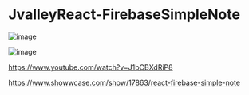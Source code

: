 # JvalleyReact-FirebaseSimpleNote

![image](https://user-images.githubusercontent.com/78794419/197338700-149cde60-32c5-4f6e-8d64-71057278cdb3.png)

![image](https://user-images.githubusercontent.com/78794419/197338732-3846c601-21e2-443d-b601-f615afa9ce97.png)

https://www.youtube.com/watch?v=J1bCBXdRiP8

https://www.showwcase.com/show/17863/react-firebase-simple-note
